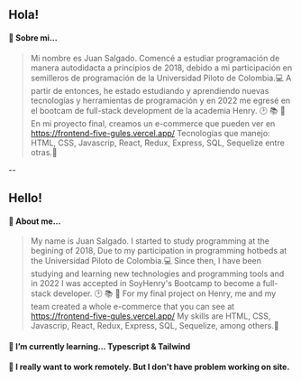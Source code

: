 
## Hola! 
#### 💬 Sobre mi...
> Mi nombre es Juan Salgado.
Comencé a estudiar programación de manera autodidacta a principios de 2018, 
debido a mi participación en semilleros de programación de la Universidad Piloto de Colombia.💻
A partir de entonces, he estado estudiando y aprendiendo nuevas tecnologías y herramientas de programación y 
en 2022 me egresé en el bootcam de full-stack development de la academia Henry. 🕑 📚 📅
En mi proyecto final, creamos un e-commerce que pueden ver en https://frontend-five-gules.vercel.app/
Tecnologías que manejo: HTML, CSS, Javascrip, React, Redux, Express, SQL, Sequelize entre otras.🤖

--

## Hello! 
#### 💬 About me...
> My name is Juan Salgado.
I started to study programming at the begining of 2018,
Due to my participation in programming hotbeds at the Universidad Piloto de Colombia.💻
Since then, I have been studying and learning new technologies and programming tools and
in 2022 I was accepted in SoyHenry's Bootcamp to become a full-stack developer. 🕑 📚 📅
For my final project on Henry, me and my team created a whole e-commerce that you can see at https://frontend-five-gules.vercel.app/
My skills are HTML, CSS, Javascrip, React, Redux, Express, SQL, Sequelize, among others.🤖

#### 🌱 I’m currently learning... Typescript & Tailwind
#### 🤝 I really want to work remotely. But I don't have problem working on site.
